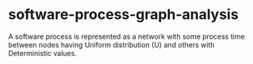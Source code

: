 # software-process-graph-analysis
A software process is represented as a network with some process time between nodes having Uniform distribution (U) and others with Deterministic values.
